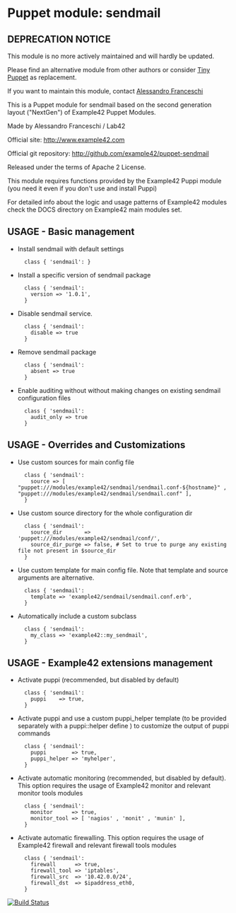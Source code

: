 # Puppet module: sendmail

## DEPRECATION NOTICE
This module is no more actively maintained and will hardly be updated.

Please find an alternative module from other authors or consider [Tiny Puppet](https://github.com/example42/puppet-tp) as replacement.

If you want to maintain this module, contact [Alessandro Franceschi](https://github.com/alvagante)


This is a Puppet module for sendmail based on the second generation layout ("NextGen") of Example42 Puppet Modules.

Made by Alessandro Franceschi / Lab42

Official site: http://www.example42.com

Official git repository: http://github.com/example42/puppet-sendmail

Released under the terms of Apache 2 License.

This module requires functions provided by the Example42 Puppi module (you need it even if you don't use and install Puppi)

For detailed info about the logic and usage patterns of Example42 modules check the DOCS directory on Example42 main modules set.

## USAGE - Basic management

* Install sendmail with default settings

        class { 'sendmail': }

* Install a specific version of sendmail package

        class { 'sendmail':
          version => '1.0.1',
        }

* Disable sendmail service.

        class { 'sendmail':
          disable => true
        }

* Remove sendmail package

        class { 'sendmail':
          absent => true
        }

* Enable auditing without without making changes on existing sendmail configuration files

        class { 'sendmail':
          audit_only => true
        }


## USAGE - Overrides and Customizations
* Use custom sources for main config file 

        class { 'sendmail':
          source => [ "puppet:///modules/example42/sendmail/sendmail.conf-${hostname}" , "puppet:///modules/example42/sendmail/sendmail.conf" ], 
        }


* Use custom source directory for the whole configuration dir

        class { 'sendmail':
          source_dir       => 'puppet:///modules/example42/sendmail/conf/',
          source_dir_purge => false, # Set to true to purge any existing file not present in $source_dir
        }

* Use custom template for main config file. Note that template and source arguments are alternative. 

        class { 'sendmail':
          template => 'example42/sendmail/sendmail.conf.erb',
        }

* Automatically include a custom subclass

        class { 'sendmail':
          my_class => 'example42::my_sendmail',
        }


## USAGE - Example42 extensions management 
* Activate puppi (recommended, but disabled by default)

        class { 'sendmail':
          puppi    => true,
        }

* Activate puppi and use a custom puppi_helper template (to be provided separately with a puppi::helper define ) to customize the output of puppi commands 

        class { 'sendmail':
          puppi        => true,
          puppi_helper => 'myhelper', 
        }

* Activate automatic monitoring (recommended, but disabled by default). This option requires the usage of Example42 monitor and relevant monitor tools modules

        class { 'sendmail':
          monitor      => true,
          monitor_tool => [ 'nagios' , 'monit' , 'munin' ],
        }

* Activate automatic firewalling. This option requires the usage of Example42 firewall and relevant firewall tools modules

        class { 'sendmail':       
          firewall      => true,
          firewall_tool => 'iptables',
          firewall_src  => '10.42.0.0/24',
          firewall_dst  => $ipaddress_eth0,
        }


[![Build Status](https://travis-ci.org/example42/puppet-sendmail.png?branch=master)](https://travis-ci.org/example42/puppet-sendmail)
